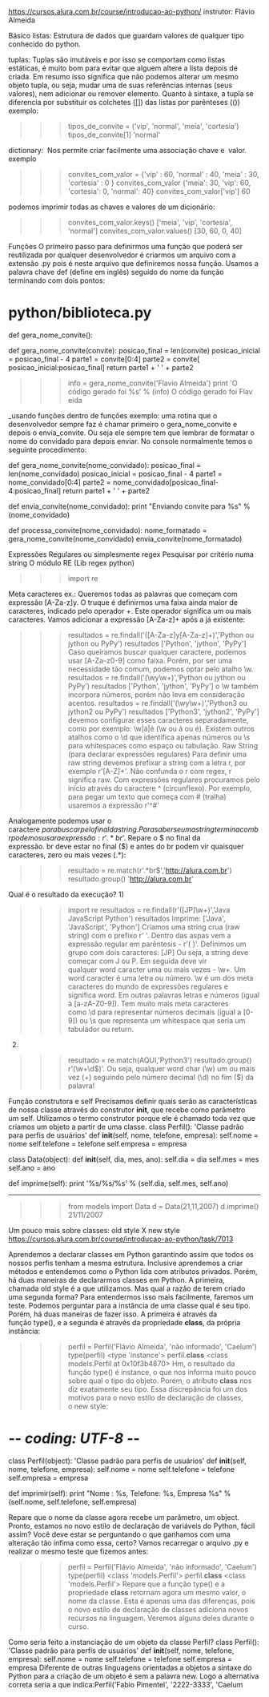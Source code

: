 https://cursos.alura.com.br/course/introducao-ao-python/
instrutor: Flávio Almeida

Básico
listas: Estrutura de dados que guardam valores de qualquer tipo conhecido do python.

tuplas: Tuplas são imutáveis e por isso se comportam como listas estáticas, é muito bom para evitar que alguem altere a lista depois de criada. Em resumo isso significa que não podemos alterar um mesmo objeto tupla, ou seja, mudar uma de suas referências internas (seus valores), nem adicionar ou remover elemento. Quanto à sintaxe, a tupla se diferencia por substituir os colchetes ([]) das listas por parênteses (())
exemplo: 
>>> tipos_de_convite = ('vip', 'normal', 'meia', 'cortesia')
>>> tipos_de_convite[1]
>>> 'normal'

dictionary:  Nos permite criar facilmente uma associação chave e  valor. 
exemplo
>>> convites_com_valor = {'vip' : 60, 'normal' : 40, 'meia' : 30, 'cortesia' : 0 } 
>>> convites_com_valor
{'meia': 30, 'vip': 60, 'cortesia': 0, 'normal': 40}
>>> convites_com_valor['vip']
60

podemos imprimir todas as chaves e valores de um dicionário:
>>> convites_com_valor.keys()
['meia', 'vip', 'cortesia', 'normal']
>>> convites_com_valor.values()
[30, 60, 0, 40]

Funções
O primeiro passo para definirmos uma função que poderá ser reutilizada por qualquer desenvolvedor é criarmos um arquivo com a extensão .py pois é neste arquivo que definiremos nossa função. Usamos a palavra chave def (define em inglês) seguido do nome da função terminando com dois pontos:

# python/biblioteca.py

def gera_nome_convite():

def gera_nome_convite(convite):
  posicao_final = len(convite)
  posicao_inicial = posicao_final - 4
  parte1 = convite[0:4]
  parte2 = convite[ posicao_inicial:posicao_final]
  return parte1 + ' ' + parte2

>>> info = gera_nome_convite('Flavio Almeida')
>>> print 'O código gerado foi %s' % (info)
O código gerado foi Flav eida

_usando funções dentro de funções
exemplo: uma rotina que o desenvolvedor sempre faz é chamar primeiro o gera_nome_convite e depois o envia_convite. Ou seja ele sempre tem que lembrar de formatar o nome do convidado para depois enviar. No console normalmente temos o seguinte procedimento:

def gera_nome_convite(nome_convidado):
    posicao_final = len(nome_convidado)
    posicao_inicial = posicao_final - 4
    parte1 = nome_convidado[0:4]
    parte2 = nome_convidado[posicao_final-4:posicao_final]
    return parte1 + ' ' + parte2


def envia_convite(nome_convidado):
    print "Enviando convite para %s" %(nome_convidado)


def processa_convite(nome_convidado):
    nome_formatado = gera_nome_convite(nome_convidado)
    envia_convite(nome_formatado)

Expressões Regulares ou simplesmente regex
Pesquisar por critério numa string 
O módulo RE (Lib regex python)

>>> import re

Meta caracteres
ex.:
Queremos todas as palavras que começam com expressão [A-Za-z]y. O truque é definirmos uma faixa ainda maior de caracteres, indicado pelo operador +. Este operador significa um ou mais caracteres. Vamos adicionar a expressão [A-Za-z]+ após a já existente:

>>> resultados = re.findall('([A-Za-z]y[A-Za-z]+)','Python ou jython ou PyPy')
>>> resultados 
['Python', 'jython', 'PyPy']
Caso queiramos buscar qualquer caractere, podemos usar [A-Za-z0-9] como faixa. Porém, por ser uma necessidade tão comum, podemos optar pelo atalho \w. 
>>> resultados = re.findall('(\wy\w+)','Python ou jython ou PyPy')
>>> resultados
['Python', 'jython', 'PyPy']
o \w também incorpora números, porém não leva em consideração acentos.
>>> resultados = re.findall('(\wy\w+)','Python3 ou jython2 ou PyPy')
>>> resultados
['Python3', 'jython2', 'PyPy']
devemos configurar esses caracteres separadamente, como por exemplo: 
\w|á|é (\w ou á ou é).
Existem outros atalhos como o \d que identifica apenas números ou \s para whitespaces como espaço ou tabulação.
Raw String (para declarar expressões regulares)
Para definir uma raw string devemos prefixar a string com a letra r, por exemplo r'[A-Z]+'.
Não confunda o r com regex, r significa raw.
Com expressões regulares procuramos pelo início através do caractere ^ (circunflexo). Por exemplo, para pegar um texto que começa com # (tralha) usaremos a expressão r'^#'

Analogamente podemos usar o caractere $ para buscar pelo final da string. Para saber se uma string termina com br podemos usar a expressão: r'.*br$'. Repare o $ no final da expressão. br deve estar no final ($) e antes do br podem vir quaisquer caracteres, zero ou mais vezes (.*):

>>> resultado = re.match(r'.*br$','http://alura.com.br')
>>> resultado.group()
'http://alura.com.br'

Qual é o resultado da execução?
1)
>>> import re
>>> resultados = re.findall(r'([JP]\w+)','Java JavaScript Python')
>>> resultados
Imprime: ['Java', 'JavaScript', 'Python']
Criamos uma string crua (raw string) com o prefixo r' '. Dentro das aspas vem a expressão regular em parêntesis - r'( )'.
Definimos um grupo com dois caracteres: [JP] Ou seja, a string deve começar com J ou P. Em seguida deve vir qualquer word caracter uma ou mais vezes - \w+. Um word caracter é uma letra ou número.
\w é um dos meta caracteres do mundo de expressões regulares e significa word. Em outras palavras letras e números (igual à [a-zA-Z0-9]). Tem muito mais meta caracteres como \d para representar números decimais (igual a [0-9]) ou \s que representa um whitespace que seria um tabulador ou return.


2)
>>> resultado = re.match(AQUI,'Python3')
>>> resultado.group()
r'(\w+\d$)'. Ou seja, qualquer word char (\w) um ou mais vez (+) seguindo pelo número decimal (\d) no fim ($) da palavra!

Função construtora e self
Precisamos definir quais serão as características de nossa classe através do construtor __init__, que recebe como parâmetro um self. Utilizamos o termo construtor porque ele é chamado toda vez que criamos um objeto a partir de uma classe.
class Perfil():
   'Classe padrão para perfis de usuários'
   def __init__(self, nome, telefone, empresa):
      self.nome = nome
      self.telefone = telefone
      self.empresa = empresa

class Data(object):
   def __init__(self, dia, mes, ano):
      self.dia = dia
      self.mes = mes
      self.ano = ano

   def imprime(self):
      print '%s/%s/%s' % (self.dia, self.mes, self.ano)

---
>>> from models import Data
>>> d = Data(21,11,2007)
>>> d.imprime()
21/11/2007



Um pouco mais sobre classes: old style X new style
https://cursos.alura.com.br/course/introducao-ao-python/task/7013

Aprendemos a declarar classes em Python garantindo assim que todos os nossos perfis tenham a mesma estrutura. Inclusive aprendemos a criar métodos e entendemos como o Python lida com atributos privados.
Porém, há duas maneiras de declararmos classes em Python. A primeira, chamada old style é a que utilizamos. Mas qual a razão de terem criado uma segunda forma? Para entendermos isso mais facilmente, faremos um teste. Podemos perguntar para a instância de uma classe qual é seu tipo. Porém, há duas maneiras de fazer isso. A primeira é através da função type(), e a segunda é através da propriedade __class__, da própria instância:

>>> perfil = Perfil('Flávio Almeida', 'não informado', 'Caelum')
>>> type(perfil)
<type 'instance'>
>>> perfil.__class__
<class models.Perfil at 0x10f3b4870>
Hm, o resultado da função type() é instance, o que nos informa muito pouco sobre qual o tipo do objeto. Porém, o atributo __class__ nos diz exatamente seu tipo. Essa discrepância foi um dos motivos para o novo estilo de declaração de classes, o new style:

# -*- coding: UTF-8 -*-
class Perfil(object):
   'Classe padrão para perfis de usuários'
   def __init__(self, nome, telefone, empresa):
      self.nome = nome
      self.telefone = telefone
      self.empresa = empresa

   def imprimir(self):
      print "Nome : %s, Telefone: %s, Empresa %s" % (self.nome, self.telefone, self.empresa)   

Repare que o nome da classe agora recebe um parâmetro, um object. Pronto, estamos no novo estilo de declaração de variáveis do Python, fácil assim? Você deve estar se perguntando o que ganhamos com uma alteração tão ínfima como essa, certo? Vamos recarregar o arquivo .py e realizar o mesmo teste que fizemos antes:

>>> perfil = Perfil('Flávio Almeida', 'não informado', 'Caelum')
>>> type(perfil)
<class 'models.Perfil'>
>>> perfil.__class__
<class 'models.Perfil'>
Repare que a função type() e a propriedade __class__ retornam agora um mesmo valor, o nome da classe. Esta é apenas uma das diferenças, pois o novo estilo de declaração de classes adiciona novos recursos na linguagem. Veremos alguns deles durante o curso.


Como seria feito a instanciação de um objeto da classe Perfil?
class Perfil():
   'Classe padrão para perfis de usuários'
   def __init__(self, nome, telefone, empresa):
      self.nome = nome
      self.telefone = telefone
      self.empresa = empresa
Diferente de outras linguagens orientadas a objetos a sintaxe do Python para a criação de um objeto é sem a palavra new.
Logo a alternativa correta seria a que indica:Perfil('Fabio Pimentel', '2222-3333', 'Caelum


